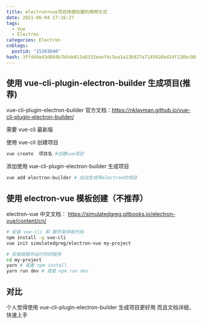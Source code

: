 ```yaml
---
title: electron+vue项目快捷创建的两种方式
date: 2021-06-04 17:16:27
tags:
  - Vue
  - Electron
categories: Electron
cnblogs:
  postid: "15393040"
hash: 3ffdd4e43d084b7b5de813a8332eeef4c5ea1a23b927a7145026bd24f128bc90
---
```


## 使用 vue-cli-plugin-electron-builder 生成项目(推荐)

vue-cli-plugin-electron-builder 官方文档：https://nklayman.github.io/vue-cli-plugin-electron-builder/

需要 vue-cli 最新版

使用 vue-cli 创建项目

```bash
vue create  项目名 #创建vue项目
```

添加使用 vue-cli-plugin-electron-builder 生成项目

```bash
vue add electron-builder # 自动生成带electron的项目
```

## 使用 electron-vue 模板创建（不推荐）

electron-vue 中文文档： https://simulatedgreg.gitbooks.io/electron-vue/content/cn/

```bash
# 安装 vue-cli 和 脚手架样板代码
npm install -g vue-cli
vue init simulatedgreg/electron-vue my-project

# 安装依赖并运行你的程序
cd my-project
yarn # 或者 npm install
yarn run dev # 或者 npm run dev
```

## 对比

个人觉得使用 vue-cli-plugin-electron-builder 生成项目更好用 而且文档详细，快速上手
